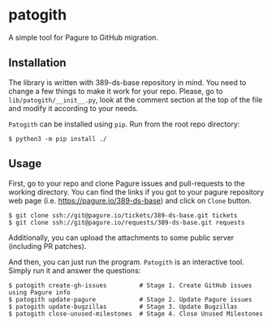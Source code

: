# patogith
A simple tool for Pagure to GitHub migration.

## Installation
The library is written with 389-ds-base repository in mind. You need to change a few things to make it work for your repo.
Please, go to `lib/patogith/__init__.py`, look at the comment section at the top of the file and modify it according to your needs.

`Patogith` can be installed using `pip`. Run from the root repo directory:

    $ python3 -m pip install ./

## Usage
First, go to your repo and clone Pagure issues and pull-requests to the working directory. You can find the links if
you got to your pagure repository web page (i.e. https://pagure.io/389-ds-base) and click on `Clone` button.

    $ git clone ssh://git@pagure.io/tickets/389-ds-base.git tickets
    $ git clone ssh://git@pagure.io/requests/389-ds-base.git requests

Additionally, you can upload the attachments to some public server (including PR patches).

And then, you can just run the program.
`Patogith` is an interactive tool. Simply run it and answer the questions:

    $ patogith create-gh-issues         # Stage 1. Create GitHub issues using Pagure info
    $ patogith update-pagure            # Stage 2. Update Pagure issues
    $ patogith update-bugzillas         # Stage 3. Update Bugzillas
    $ patogith close-unused-milestones  # Stage 4. Close Unused Milestones

